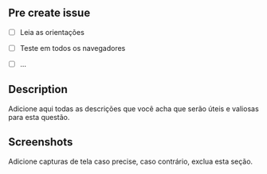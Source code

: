 ## Pre create issue

- [ ] Leia as orientações
- [ ] Teste em todos os navegadores
- [ ] ...


## Description

Adicione aqui todas as descrições que você acha que serão úteis e valiosas para esta questão.

## Screenshots

Adicione capturas de tela caso precise, caso contrário, exclua esta seção.
